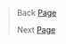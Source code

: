 


> Back [Page](https://github.com/lauradubach/Semesterarbeit2/blob/main/Sites/Teil%202%20Vorbereitung.md)
>
> Next [Page](https://github.com/lauradubach/Semesterarbeit2/blob/main/Sites/Teil%204%20Abschluss.md)